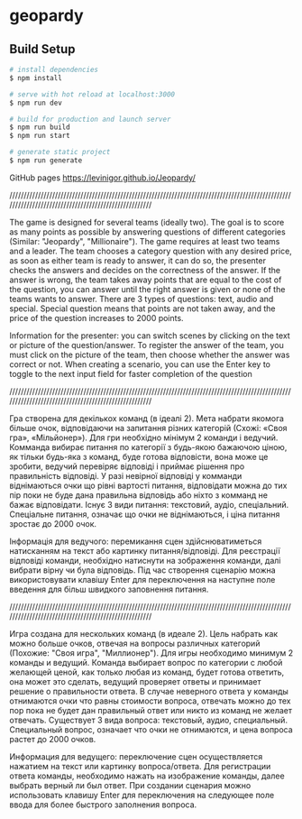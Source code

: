 # geopardy

## Build Setup

```bash
# install dependencies
$ npm install

# serve with hot reload at localhost:3000
$ npm run dev

# build for production and launch server
$ npm run build
$ npm run start

# generate static project
$ npm run generate
```

GitHub pages https://levinigor.github.io/Jeopardy/



/////////////////////////////////////////////////////////////////////////////////////////////////////////////////////////////////////////////////////

The game is designed for several teams (ideally two). The goal is to score as many points as possible by answering questions of different categories (Similar: "Jeopardy", "Millionaire"). The game requires at least two teams and a leader. The team chooses a category question with any desired price, as soon as either team is ready to answer, it can do so, the presenter checks the answers and decides on the correctness of the answer. If the answer is wrong, the team takes away points that are equal to the cost of the question, you can answer until the right answer is given or none of the teams wants to answer. There are 3 types of questions: text, audio and special. Special question means that points are not taken away, and the price of the question increases to 2000 points.

Information for the presenter: you can switch scenes by clicking on the text or picture of the question/answer. To register the answer of the team, you must click on the picture of the team, then choose whether the answer was correct or not. When creating a scenario, you can use the Enter key to toggle to the next input field for faster completion of the question

/////////////////////////////////////////////////////////////////////////////////////////////////////////////////////////////////////////////////////

Гра створена для декількох команд (в ідеалі 2). Мета набрати якомога більше очок, відповідаючи на запитання різних категорій (Схожі: «Своя гра», «Мільйонер»). Для гри необхідно мінімум 2 команди і ведучий. Комманда вибирає питання по категорії з будь-якою бажаючою ціною, як тільки будь-яка з команд, буде готова відповісти, вона може це зробити, ведучий перевіряє відповіді і приймає рішення про правильність відповіді. У разі невірної відповіді у комманди віднімаються очки що рівні вартості питання, відповідати можна до тих пір поки не буде дана правильна відповідь або ніхто з комманд не бажає відповідати. Існує 3 види питання: текстовий, аудіо, спеціальний. Спеціальне питання, означає що очки не віднімаються, і ціна питання зростає до 2000 очок.

Інформація для ведучого: перемикання сцен здійснюватиметься натисканням на текст або картинку питання/відповіді. Для реєстрації відповіді команди, необхідно натиснути на зображення команди, далі вибрати вірну чи була відповідь. Під час створення сценарію можна використовувати клавішу Enter для переключення на наступне поле введення для більш швидкого заповнення питання.

/////////////////////////////////////////////////////////////////////////////////////////////////////////////////////////////////////////////////////

Игра создана для нескольких команд (в идеале 2). Цель набрать как можно больше очков, отвечая на вопросы различных категорий (Похожие: "Своя игра", "Миллионер"). Для игры необходимо минимум 2 команды и ведущий. Команда выбирает вопрос по категории с любой желающей ценой, как только любая из команд, будет готова ответить, она может это сделать, ведущий проверяет ответы и принимает решение о правильности ответа. В случае неверного ответа у команды отнимаются очки что равны стоимости вопроса, отвечать можно до тех пор пока не будет дан правильный ответ или никто из команд не желает отвечать. Существует 3 вида вопроса: текстовый, аудио, специальный. Специальный вопрос, означает что очки не отнимаются, и цена вопроса растет до 2000 очков.

Информация для ведущего: переключение сцен осуществляется нажатием на текст или картинку вопроса/ответа. Для регистрации ответа команды, необходимо нажать на изображение команды, далее выбрать верный ли был ответ. При создании сценария можно использовать клавишу Enter для переключения на следующее поле ввода для более быстрого заполнения вопроса.
